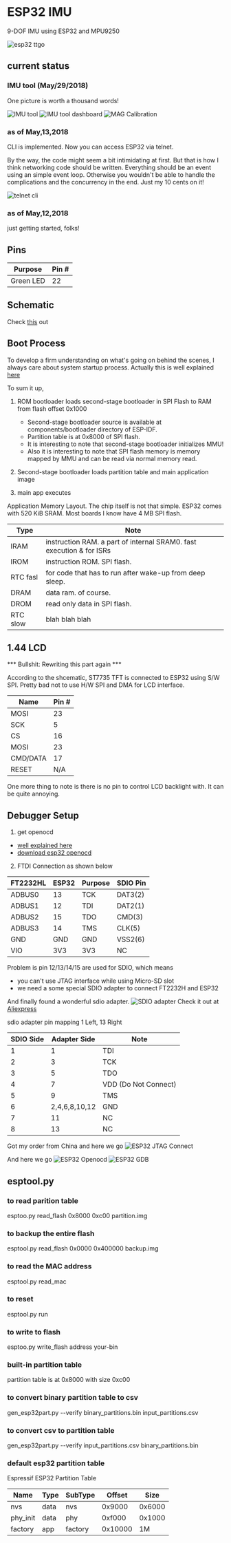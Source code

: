 # ESP32 IMU

9-DOF IMU using ESP32 and MPU9250

![esp32 ttgo](captures/esp32_ttgo.jpg "esp32 ttgo")

## current status

### IMU tool (May/29/2018)
One picture is worth a thousand words!

![IMU tool](captures/imu_tool.png "IMU tool")
![IMU tool dashboard](captures/imu_tool_dashboard.png "IMU tool dashboard")
![MAG Calibration](captures/mag_calibration.png "Magnetometer Calibration")



### as of May,13,2018
CLI is implemented. Now you can access ESP32 via telnet.

By the way, the code might seem a bit intimidating at first.
But that is how I think networking code should be written. Everything should be an event
using an simple event loop. Otherwise you wouldn't be able to handle the complications and the concurrency in the end. Just my 10 cents on it!

![telnet cli](captures/cli.png "shell telnetl")

### as of May,12,2018
just getting started, folks!

## Pins

| Purpose    | Pin #  |
| ---------- | ------ |
| Green LED  | 22     |


## Schematic

Check [this](doc/T10_V1.2.pdf) out

## Boot Process

To develop a firm understanding on what's going on behind the scenes, I always care about system startup process.
Actually this is well explained [here](https://esp-idf.readthedocs.io/en/v2.0/general-notes.html)

To sum it up,
1. ROM bootloader loads second-stage bootloader in SPI Flash to RAM from flash offset 0x1000
   * Second-stage bootloader source is available at components/bootloader directory of ESP-IDF.
   * Partition table is at 0x8000 of SPI flash.
   * It is interesting to note that second-stage bootloader initializes MMU!
   * Also it is interesting to note that SPI flash memory is memory mapped by MMU and can be read via normal memory read.

2. Second-stage bootloader loads partition table and main application image

3. main app executes

Application Memory Layout. The chip itself is not that simple.
ESP32 comes with 520 KiB SRAM. Most boards I know have 4 MB SPI flash.

| Type        | Note                                                                 |
| ----------- | -------------------------------------------------------------------- |
| IRAM        | instruction RAM. a part of internal SRAM0. fast execution & for ISRs |
| IROM        | instruction ROM. SPI flash.                                          |
| RTC fasl    | for code that has to run after wake-up from deep sleep.              |
| DRAM        | data ram. of course.                                                 |
| DROM        | read only data in SPI flash.                                         |
| RTC slow    | blah blah blah                                                       |

## 1.44 LCD

*** Bullshit: Rewriting this part again ***

According to the shcematic, ST7735 TFT is connected to ESP32 using S/W SPI.
Pretty bad not to use H/W SPI and DMA for LCD interface.

| Name       | Pin #  |
| ---------- | ------ |
| MOSI       | 23     |
| SCK        | 5      |
| CS         | 16     |
| MOSI       | 23     |
| CMD/DATA   | 17     |
| RESET      | N/A    |

One more thing to note is there is no pin to control LCD backlight with.
It can be quite annoying.

## Debugger Setup

1. get openocd
  * [well explained here](http://esp-idf.readthedocs.io/en/latest/api-guides/jtag-debugging/#jtag-debugging-setup-openocd)
  * [download esp32 openocd](http://esp-idf.readthedocs.io/en/latest/api-guides/jtag-debugging/setup-openocd-linux.html)

2. FTDI Connection as shown below

  | FT2232HL     |  ESP32     | Purpose    | SDIO Pin |
  | ------------ | ---------- | ---------- | -------- |
  |ADBUS0        | 13         | TCK        | DAT3(2)  |
  |ADBUS1        | 12         | TDI        | DAT2(1)  |
  |ADBUS2        | 15         | TDO        | CMD(3)   |
  |ADBUS3        | 14         | TMS        | CLK(5)   |
  |GND           | GND        | GND        | VSS2(6)  |
  |VIO           | 3V3        | 3V3        | NC       |

  Problem is pin 12/13/14/15 are used for SDIO, which means
  * you can't use JTAG interface while using Micro-SD slot
  * we need a some special SDIO adapter to connect FT2232H and ESP32

  And finally found a wonderful sdio adapter.
  ![SDIO adapter](captures/sdio_adapter.jpg "sdio adapter")
  Check it out at [Aliexpress](https://www.aliexpress.com/item/kebidu-Hot-sale-25CM-48CM-62CM-TF-to-micro-SD-card-Flex-Extension-cable-Extender-Adapter/32832944156.html?spm=2114.10010108.1000013.1.27bc4b3b74DRpO&scm=1007.13339.90158.0&scm_id=1007.13339.90158.0&scm-url=1007.13339.90158.0&pvid=2645295a-4392-4172-896b-e88ce2aafd8f&_t=pvid:2645295a-4392-4172-896b-e88ce2aafd8f,scm-url:1007.13339.90158.0)

  sdio adapter pin mapping
  1 Left, 13 Right

  | SDIO Side | Adapter Side  | Note                  |
  | --------- | ------------- | --------------------- |
  | 1         | 1             | TDI                   |
  | 2         | 3             | TCK                   |
  | 3         | 5             | TDO                   |
  | 4         | 7             | VDD (Do Not Connect)  |
  | 5         | 9             | TMS                   |
  | 6         | 2,4,6,8,10,12 | GND                   |
  | 7         | 11            | NC                    |
  | 8         | 13            | NC                    |


  Got my order from China and here we go
  ![ESP32 JTAG Connect](captures/jtag_capture.jpg "jtag connect")

  And here we go
  ![ESP32 Openocd](captures/esp32_openocd.png "esp32 openocd")
  ![ESP32 GDB](captures/esp32_gdb.png "esp32 gdb")


## esptool.py
### to read parition table
esptoo.py read_flash 0x8000 0xc00 partition.img

### to backup the entire flash
esptool.py read_flash 0x0000 0x400000 backup.img

### to read the MAC address
esptool.py read_mac 

### to reset
esptool.py run

### to write to flash
esptoo.py write_flash address your-bin

### built-in partition table
partition table is at 0x8000 with size 0xc00

### to convert binary partition table to csv
gen_esp32part.py --verify binary_partitions.bin input_partitions.csv

### to convert csv to partition table
gen_esp32part.py --verify input_partitions.csv binary_partitions.bin

### default esp32 partition table
  Espressif ESP32 Partition Table

  |Name      |Type    |SubType    |Offset     |Size      |
  | -------- | ------ | --------- | --------- | -------- |
  | nvs      | data   | nvs       | 0x9000    | 0x6000   |
  | phy_init | data   | phy       | 0xf000    | 0x1000   |
  | factory  | app    | factory   | 0x10000   | 1M       |

